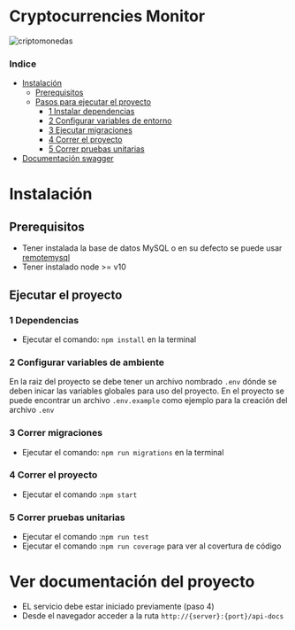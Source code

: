# Cryptocurrencies Monitor

![criptomonedas](https://img.s3wfg.com/web/img/images_uploaded/a/8/criptomonedas-bitcoin-ethereum-portada.jpg)

 
 ### Indice
- [Instalación](#instalación)
  - [Prerequisitos](#prerequisitos)
  - [Pasos para ejecutar el proyecto](#ejecutar-el-proyecto)
    - [1 Instalar dependencias](#1-dependencias)
    - [2 Configurar variables de entorno](#2-configurar-variables-de-ambiente)
    - [3 Ejecutar migraciones](#3-correr-migraciones)
    - [4 Correr el proyecto](#4-correr-el-proyecto)
    - [5 Correr pruebas unitarias](#5-correr-pruebas-unitarias)
- [Documentación swagger](#ver-documentación-del-proyecto)
# Instalación

## Prerequisitos
- Tener instalada la base de datos MySQL o en su defecto se puede usar [remotemysql](https://remotemysql.com/)
- Tener instalado node >= v10

## Ejecutar el proyecto

### 1 Dependencias
- Ejecutar el comando: `npm install` en la terminal

### 2 Configurar variables de ambiente
En la raiz del proyecto se debe tener un archivo nombrado `.env` 
dónde se deben inicar las variables globales
para uso del proyecto.
En el proyecto se puede encontrar un archivo `.env.example` como ejemplo para la creación del archivo `.env`

### 3 Correr migraciones
- Ejecutar el comando: `npm run migrations` en la terminal


### 4 Correr el proyecto
- Ejecutar el comando :`npm start` 

### 5 Correr pruebas unitarias
- Ejecutar el comando :`npm run test`
- Ejecutar el comando :`npm run coverage` para ver al covertura de código


# Ver documentación del proyecto
- EL servicio debe estar iniciado previamente (paso 4)
- Desde el navegador acceder a la ruta `http://{server}:{port}/api-docs`

